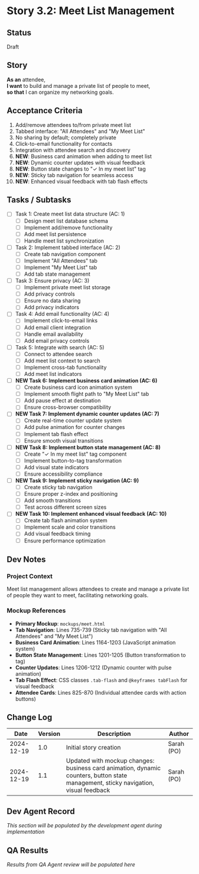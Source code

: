 # Story 3.2: Meet List Management

## Status
Draft

## Story
**As an** attendee,  
**I want** to build and manage a private list of people to meet,  
**so that** I can organize my networking goals.

## Acceptance Criteria
1. Add/remove attendees to/from private meet list
2. Tabbed interface: "All Attendees" and "My Meet List"
3. No sharing by default; completely private
4. Click-to-email functionality for contacts
5. Integration with attendee search and discovery
6. **NEW**: Business card animation when adding to meet list
7. **NEW**: Dynamic counter updates with visual feedback
8. **NEW**: Button state changes to "✓ In my meet list" tag
9. **NEW**: Sticky tab navigation for seamless access
10. **NEW**: Enhanced visual feedback with tab flash effects

## Tasks / Subtasks
- [ ] Task 1: Create meet list data structure (AC: 1)
  - [ ] Design meet list database schema
  - [ ] Implement add/remove functionality
  - [ ] Add meet list persistence
  - [ ] Handle meet list synchronization
- [ ] Task 2: Implement tabbed interface (AC: 2)
  - [ ] Create tab navigation component
  - [ ] Implement "All Attendees" tab
  - [ ] Implement "My Meet List" tab
  - [ ] Add tab state management
- [ ] Task 3: Ensure privacy (AC: 3)
  - [ ] Implement private meet list storage
  - [ ] Add privacy controls
  - [ ] Ensure no data sharing
  - [ ] Add privacy indicators
- [ ] Task 4: Add email functionality (AC: 4)
  - [ ] Implement click-to-email links
  - [ ] Add email client integration
  - [ ] Handle email availability
  - [ ] Add email privacy controls
- [ ] Task 5: Integrate with search (AC: 5)
  - [ ] Connect to attendee search
  - [ ] Add meet list context to search
  - [ ] Implement cross-tab functionality
  - [ ] Add meet list indicators
- [ ] **NEW Task 6: Implement business card animation (AC: 6)**
  - [ ] Create business card icon animation system
  - [ ] Implement smooth flight path to "My Meet List" tab
  - [ ] Add pause effect at destination
  - [ ] Ensure cross-browser compatibility
- [ ] **NEW Task 7: Implement dynamic counter updates (AC: 7)**
  - [ ] Create real-time counter update system
  - [ ] Add pulse animation for counter changes
  - [ ] Implement tab flash effect
  - [ ] Ensure smooth visual transitions
- [ ] **NEW Task 8: Implement button state management (AC: 8)**
  - [ ] Create "✓ In my meet list" tag component
  - [ ] Implement button-to-tag transformation
  - [ ] Add visual state indicators
  - [ ] Ensure accessibility compliance
- [ ] **NEW Task 9: Implement sticky navigation (AC: 9)**
  - [ ] Create sticky tab navigation
  - [ ] Ensure proper z-index and positioning
  - [ ] Add smooth transitions
  - [ ] Test across different screen sizes
- [ ] **NEW Task 10: Implement enhanced visual feedback (AC: 10)**
  - [ ] Create tab flash animation system
  - [ ] Implement scale and color transitions
  - [ ] Add visual feedback timing
  - [ ] Ensure performance optimization

## Dev Notes
### Project Context
Meet list management allows attendees to create and manage a private list of people they want to meet, facilitating networking goals.

### Mockup References
- **Primary Mockup**: `mockups/meet.html`
- **Tab Navigation**: Lines 735-739 (Sticky tab navigation with "All Attendees" and "My Meet List")
- **Business Card Animation**: Lines 1164-1203 (JavaScript animation system)
- **Button State Management**: Lines 1201-1205 (Button transformation to tag)
- **Counter Updates**: Lines 1206-1212 (Dynamic counter with pulse animation)
- **Tab Flash Effect**: CSS classes `.tab-flash` and `@keyframes tabFlash` for visual feedback
- **Attendee Cards**: Lines 825-870 (Individual attendee cards with action buttons)

## Change Log
| Date | Version | Description | Author |
|------|---------|-------------|---------|
| 2024-12-19 | 1.0 | Initial story creation | Sarah (PO) |
| 2024-12-19 | 1.1 | Updated with mockup changes: business card animation, dynamic counters, button state management, sticky navigation, visual feedback | Sarah (PO) |

## Dev Agent Record
*This section will be populated by the development agent during implementation*

## QA Results
*Results from QA Agent review will be populated here*
